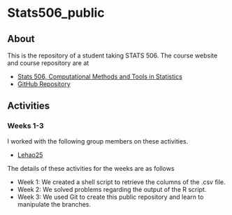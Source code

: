 # Stats506_public

## About
This is the repository of a student taking STATS 506. The course website and course repository are at

- [Stats 506, Computational Methods and Tools in Statistics](https://jbhender.github.io/Stats506/F20/index.html)
- [GitHub Repository](https://github.com/jbhender/Stats506_F20)

## Activities

### Weeks 1-3

I worked with the following group members on these activities.

- [Lehao25](https://github.com/Lehao25/Stats506_public)

The details of these activities for the weeks are as follows

- Week 1: We created a shell script to retrieve the columns of the .csv file.
- Week 2: We solved problems regarding the output of the R script.
- Week 3: We used Git to create this public repository and learn to manipulate the branches.